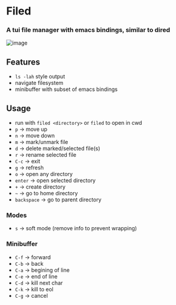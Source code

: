 # Filed

### A tui file manager with emacs bindings, similar to dired

![image](https://github.com/user-attachments/assets/1a6956ea-3bc9-49f3-9443-6982bc226913)

## Features
- `ls -lah` style output
- navigate filesystem
- minibuffer with subset of emacs bindings

## Usage
- run with `filed <directory>` or `filed` to open in cwd
- `p`          → move up
- `n`          → move down
- `m`          → mark/unmark file
- `d`          → delete marked/selected file(s)
- `r`          → rename selected file
- `C-c`        → exit
- `g`          → refresh
- `o`          → open any directory
- `enter`      → open selected directory
- `+`          → create directory
- `~`          → go to home directory
- `backspace` → go to parent directory
### Modes
- `s`          → soft mode (remove info to prevent wrapping)
### Minibuffer
- `C-f`        → forward
- `C-b`        → back
- `C-a`        → begining of line
- `C-e`        → end of line
- `C-d`        → kill next char
- `C-k`        → kill to eol
- `C-g`        → cancel

